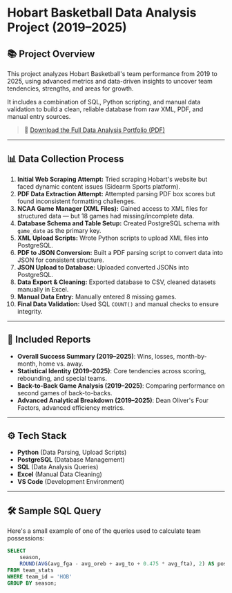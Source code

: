 # Hobart Basketball Data Analysis Project (2019–2025)

## 📚 Project Overview
This project analyzes Hobart Basketball's team performance from 2019 to 2025, using advanced metrics and data-driven insights to uncover team tendencies, strengths, and areas for growth.

It includes a combination of SQL, Python scripting, and manual data validation to build a clean, reliable database from raw XML, PDF, and manual entry sources.

> 📄 [Download the Full Data Analysis Portfolio (PDF)](/Users/benjaminhorwitz/Documents/Developer/Final_Hobart_Project/Breakdowns/Final_project/Hobart_Basketball_Data_Analysis_Portfolio.pdf)

---

## 📊 Data Collection Process
1. **Initial Web Scraping Attempt:** Tried scraping Hobart's website but faced dynamic content issues (Sidearm Sports platform).
2. **PDF Data Extraction Attempt:** Attempted parsing PDF box scores but found inconsistent formatting challenges.
3. **NCAA Game Manager (XML Files):** Gained access to XML files for structured data — but 18 games had missing/incomplete data.
4. **Database Schema and Table Setup:** Created PostgreSQL schema with `game_date` as the primary key.
5. **XML Upload Scripts:** Wrote Python scripts to upload XML files into PostgreSQL.
6. **PDF to JSON Conversion:** Built a PDF parsing script to convert data into JSON for consistent structure.
7. **JSON Upload to Database:** Uploaded converted JSONs into PostgreSQL.
8. **Data Export & Cleaning:** Exported database to CSV, cleaned datasets manually in Excel.
9. **Manual Data Entry:** Manually entered 8 missing games.
10. **Final Data Validation:** Used SQL `COUNT()` and manual checks to ensure integrity.

---

## 🏀 Included Reports
- **Overall Success Summary (2019–2025)**: Wins, losses, month-by-month, home vs. away.
- **Statistical Identity (2019–2025)**: Core tendencies across scoring, rebounding, and special teams.
- **Back-to-Back Game Analysis (2019–2025)**: Comparing performance on second games of back-to-backs.
- **Advanced Analytical Breakdown (2019–2025)**: Dean Oliver's Four Factors, advanced efficiency metrics.

---

## ⚙️ Tech Stack
- **Python** (Data Parsing, Upload Scripts)
- **PostgreSQL** (Database Management)
- **SQL** (Data Analysis Queries)
- **Excel** (Manual Data Cleaning)
- **VS Code** (Development Environment)

---

## 🛠 Sample SQL Query
Here's a small example of one of the queries used to calculate team possessions:

```sql
SELECT 
    season,
    ROUND(AVG(avg_fga - avg_oreb + avg_to + 0.475 * avg_fta), 2) AS possessions
FROM team_stats
WHERE team_id = 'HOB'
GROUP BY season;


